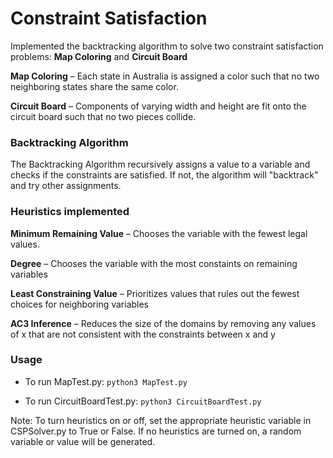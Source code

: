 # Constraint Satisfaction

Implemented the backtracking algorithm to solve two constraint satisfaction problems: **Map Coloring** and **Circuit Board**

**Map Coloring** – Each state in Australia is assigned a color such that no two neighboring states share the same color.

**Circuit Board** – Components of varying width and height are fit onto the circuit board such that no two pieces collide.

### Backtracking Algorithm

The Backtracking Algorithm recursively assigns a value to a variable and checks if the constraints are satisfied. If not, the algorithm will "backtrack" and try other assignments.

### Heuristics implemented

**Minimum Remaining Value** – Chooses the variable with the fewest legal values.

**Degree** – Chooses the variable with the most constaints on remaining variables

**Least Constraining Value** – Prioritizes values that rules out the fewest choices for neighboring variables

**AC3 Inference** – Reduces the size of the domains by removing any values of x that are not consistent with the constraints between x and y

### Usage

- To run MapTest.py: `python3 MapTest.py`

- To run CircuitBoardTest.py: `python3 CircuitBoardTest.py`

Note: To turn heuristics on or off, set the appropriate heuristic variable in CSPSolver.py to True or False. If no heuristics are turned on, a random variable or value will be generated.
